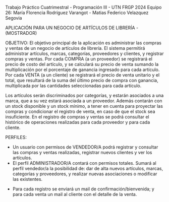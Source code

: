 Trabajo Práctico Cuatrimestral - Programación III - UTN FRGP 2024
Equipo 26: María Florencia Rodríguez Varangot - Matias Federico Velazquez Segovia

APLICACIÓN PARA UN NEGOCIO DE ARTÍCULOS DE LIBRERÍA - (MOSTRADOR)

OBJETIVO:
El objetivo principal de la aplicación es administrar las compras y ventas de un negocio de artículos de librería.
El sistema permitirá administrar artículos, marcas, categorías, proveedores y clientes, y registrar compras y ventas.
Por cada COMPRA (a un proveedor) se registrará el precio de costo del artículo, y se calculará su precio de venta sumando la multiplicación por el porcentaje de ganancia ingresado para cada artículo. Por cada VENTA (a un cliente) se registrará el precio de venta unitario y el total, que resultará de la suma del último precio de compra con ganancia, multiplicada por las cantidades seleccionadas para cada artículo. 

Los artículos serán discriminados por categorías, y estarán asociados a una marca, que a su vez estará asociada a un proveedor. Además contarán con un stock disponible y un stock mínimo, a tener en cuenta para proyectar las compras y condicionar el registro de venta, en caso de que el stock sea insuficiente.
En el registro de compras y ventas se podrá consultar el histórico de operaciones realizadas para cada proveedor y para cada cliente.

PERFILES:
- Un usuario con permisos de VENDEDOR/A podrá registrar y consultar las compras y ventas realizadas, registrar nuevos clientes y ver los artículos.
- El perfil ADMINISTRADOR/A contará con permisos totales. Sumará al perfil vendedor/a la posibilidad de: dar de alta nuevos artículos, marcas, categorías y proveedores, y realizar nuevas asociaciones o modificar las existentes.

* Para cada registro se enviará un mail de confirmación/bienvenida; y para cada venta un mail al cliente con el detalle de la venta.


